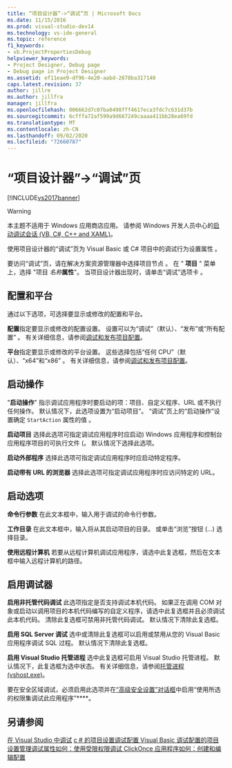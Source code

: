 ```yaml
---
title: “项目设计器”->“调试”页 | Microsoft Docs
ms.date: 11/15/2016
ms.prod: visual-studio-dev14
ms.technology: vs-ide-general
ms.topic: reference
f1_keywords:
- vb.ProjectPropertiesDebug
helpviewer_keywords:
- Project Designer, Debug page
- Debug page in Project Designer
ms.assetid: ef11eae9-df96-4e20-aabd-2678ba317140
caps.latest.revision: 37
author: jillre
ms.author: jillfra
manager: jillfra
ms.openlocfilehash: 006662d7c07ba0498fff4617eca3fdc7c631d37b
ms.sourcegitcommit: 6cfffa72af599a9d667249caaaa411bb28ea69fd
ms.translationtype: MT
ms.contentlocale: zh-CN
ms.lasthandoff: 09/02/2020
ms.locfileid: "72660787"
---
```

# <a name="debug-page-project-designer"></a>“项目设计器”->“调试”页
[!INCLUDE[vs2017banner](../../includes/vs2017banner.md)]

> [!WARNING]
> 本主题不适用于 Windows 应用商店应用。 请参阅 Windows 开发人员中心的[启动调试会话 (VB, C#, C++ and XAML)](../../debugger/start-a-debugging-session-for-a-store-app-in-visual-studio-vb-csharp-cpp-and-xaml.md)。

 使用项目设计器的“调试”页为 Visual Basic 或 C# 项目中的调试行为设置属性 。

 要访问“调试”页，请在解决方案资源管理器中选择项目节点 。 在 " **项目** " 菜单上，选择 "项目 _名称_**属性**"。 当项目设计器出现时，请单击“调试”选项卡 。

## <a name="configuration-and-platform"></a>配置和平台
 通过以下选项，可选择要显示或修改的配置和平台。

 **配置**指定要显示或修改的配置设置。 设置可以为“调试”（默认）、“发布”或“所有配置”  。 有关详细信息，请参阅[调试和发布项目配置](https://msdn.microsoft.com/0440b300-0614-4511-901a-105b771b236e)。

 **平台**指定要显示或修改的平台设置。 这些选择包括“任何 CPU”（默认）、“x64”和“x86”  。 有关详细信息，请参阅[调试和发布项目配置](https://msdn.microsoft.com/0440b300-0614-4511-901a-105b771b236e)。

## <a name="start-action"></a>启动操作
 "**启动操作**" 指示调试应用程序时要启动的项：项目、自定义程序、URL 或不执行任何操作。 默认情况下，此选项设置为“启动项目”。 “调试”页上的“启动操作”设置确定 `StartAction` 属性的值 。

 **启动项目** 选择此选项可指定调试应用程序时应启动) Windows 应用程序和控制台应用程序项目的可执行文件 (。 默认情况下选择此选项。

 **启动外部程序** 选择此选项可指定调试应用程序时应启动特定程序。

 **启动带有 URL 的浏览器** 选择此选项可指定调试应用程序时应访问特定的 URL。

## <a name="start-options"></a>启动选项
 **命令行参数** 在此文本框中，输入用于调试的命令行参数。

 **工作目录** 在此文本框中，输入将从其启动项目的目录。 或单击“浏览”按钮 (...) 选择目录。

 **使用远程计算机** 若要从远程计算机调试应用程序，请选中此复选框，然后在文本框中输入远程计算机的路径。

## <a name="enable-debuggers"></a>启用调试器
 **启用非托管代码调试** 此选项指定是否支持调试本机代码。 如果正在调用 COM 对象或启动以调用项目的本机代码编写的自定义程序，请选中此复选框并且必须调试此本机代码。 清除此复选框可禁用非托管代码调试。 默认情况下清除此复选框。

 **启用 SQL Server 调试** 选中或清除此复选框可以启用或禁用从您的 Visual Basic 应用程序调试 SQL 过程。 默认情况下清除此复选框。

 **启用 Visual Studio 托管进程** 选中此复选框可启用 Visual Studio 托管进程。 默认情况下，此复选框为选中状态。 有关详细信息，请参阅[托管进程 (vshost.exe)](../../ide/hosting-process-vshost-exe.md)。

 要在安全区域调试，必须启用此选项并在[“高级安全设置”对话框](../../ide/reference/advanced-security-settings-dialog-box.md)中启用“使用所选的权限集调试此应用程序”****。

## <a name="see-also"></a>另请参阅
 [在 Visual Studio 中调试](../../debugger/debugging-in-visual-studio.md) [c # 的项目设置调试](../../debugger/project-settings-for-csharp-debug-configurations.md)[配置 Visual Basic 调试配置的项目设置](../../debugger/project-settings-for-a-visual-basic-debug-configuration.md)[管理调试属性](https://msdn.microsoft.com/92474d16-e7fe-4fac-9287-6bd6b3a7eb68)[如何：使用受限权限调试 ClickOnce 应用程序](../../deployment/how-to-debug-a-clickonce-application-with-restricted-permissions.md)[如何：创建和编辑配置](../../ide/how-to-create-and-edit-configurations.md)
